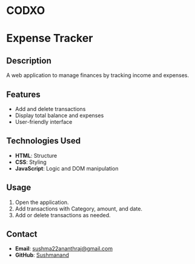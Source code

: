 # CODXO
# Expense Tracker

## Description
A web application to manage finances by tracking income and expenses.

## Features
- Add and delete transactions
- Display total balance and expenses
- User-friendly interface

## Technologies Used
- **HTML**: Structure
- **CSS**: Styling
- **JavaScript**: Logic and DOM manipulation


## Usage
1. Open the application.
2. Add transactions with Category, amount, and date.
3. Add or delete transactions as needed.


## Contact
- **Email**: sushma22ananthraj@gmail.com
- **GitHub**: [Sushmanand](https://github.com/Sushma2233)
